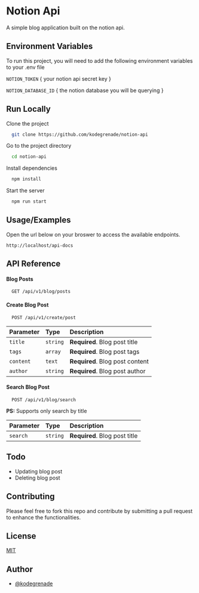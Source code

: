 
# Notion Api

A simple blog application built on the notion api.


## Environment Variables

To run this project, you will need to add the following environment variables to your .env file

`NOTION_TOKEN` { your notion api secret key }

`NOTION_DATABASE_ID` { the notion database you will be querying }

  
## Run Locally

Clone the project

```bash
  git clone https://github.com/kodegrenade/notion-api
```

Go to the project directory

```bash
  cd notion-api
```

Install dependencies

```bash
  npm install
```

Start the server

```bash
  npm run start
```

  
## Usage/Examples

Open the url below on your broswer to access the available endpoints.

```
http://localhost/api-docs
```

  
## API Reference

#### Blog Posts

```http
  GET /api/v1/blog/posts
```

#### Create Blog Post

```http
  POST /api/v1/create/post
```

| Parameter     | Type     | Description                          |
| :------------ | :------- | :----------------------------------- |
| `title`       | `string` | **Required**. Blog post title        |
| `tags`        | `array`  | **Required**. Blog post tags         |
| `content`     | `text`   | **Required**. Blog post content      |
| `author`      | `string` | **Required**. Blog post author       | 

#### Search Blog Post

```http
  POST /api/v1/blog/search
```
**PS:** Supports only search by title

| Parameter      | Type     | Description                          |
| :------------- | :------- | :----------------------------------- |
| `search`       | `string` | **Required**. Blog post title        |

## Todo
- Updating blog post
- Deleting blog post

## Contributing
Please feel free to fork this repo and contribute by submitting a pull request to enhance the functionalities.

## License

[MIT](https://choosealicense.com/licenses/mit/)

  
## Author

- [@kodegrenade](https://www.github.com/kodegrenade)

  